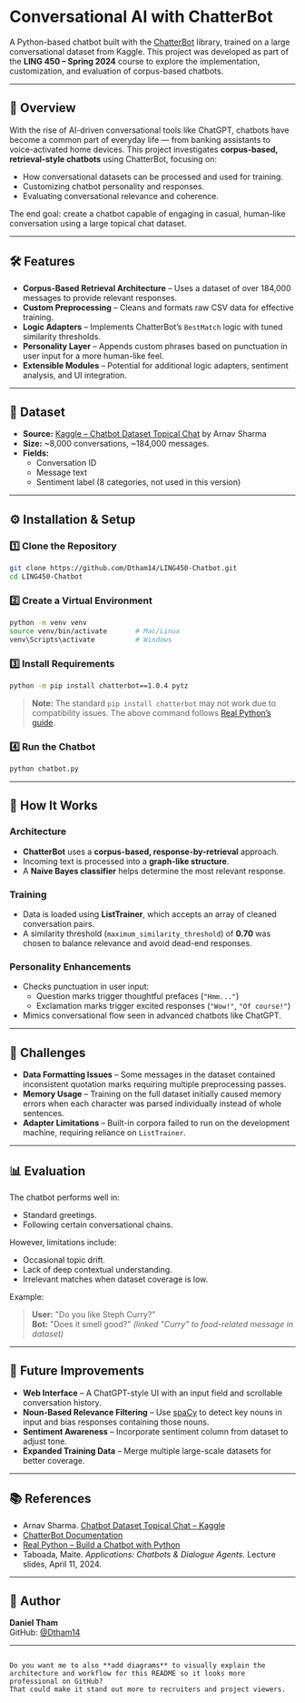 # Conversational AI with ChatterBot

A Python-based chatbot built with the [ChatterBot](https://chatterbot.readthedocs.io/en/stable/) library, trained on a large conversational dataset from Kaggle. This project was developed as part of the **LING 450 – Spring 2024** course to explore the implementation, customization, and evaluation of corpus-based chatbots.

---

## 📌 Overview

With the rise of AI-driven conversational tools like ChatGPT, chatbots have become a common part of everyday life — from banking assistants to voice-activated home devices. This project investigates **corpus-based, retrieval-style chatbots** using ChatterBot, focusing on:

- How conversational datasets can be processed and used for training.
- Customizing chatbot personality and responses.
- Evaluating conversational relevance and coherence.

The end goal: create a chatbot capable of engaging in casual, human-like conversation using a large topical chat dataset.

---

## 🛠 Features

- **Corpus-Based Retrieval Architecture** – Uses a dataset of over 184,000 messages to provide relevant responses.
- **Custom Preprocessing** – Cleans and formats raw CSV data for effective training.
- **Logic Adapters** – Implements ChatterBot’s `BestMatch` logic with tuned similarity thresholds.
- **Personality Layer** – Appends custom phrases based on punctuation in user input for a more human-like feel.
- **Extensible Modules** – Potential for additional logic adapters, sentiment analysis, and UI integration.

---

## 📂 Dataset

- **Source:** [Kaggle – Chatbot Dataset Topical Chat](https://www.kaggle.com/datasets/arnavsharmaas/chatbot-dataset-topical-chat) by Arnav Sharma  
- **Size:** ~8,000 conversations, ~184,000 messages.
- **Fields:**  
  - Conversation ID  
  - Message text  
  - Sentiment label (8 categories, not used in this version)

---

## ⚙️ Installation & Setup

### 1️⃣ Clone the Repository
```bash
git clone https://github.com/Dtham14/LING450-Chatbot.git
cd LING450-Chatbot
```

### 2️⃣ Create a Virtual Environment
```bash
python -m venv venv
source venv/bin/activate       # Mac/Linux
venv\Scripts\activate          # Windows
```

### 3️⃣ Install Requirements
```bash
python -m pip install chatterbot==1.0.4 pytz
```
> **Note:** The standard `pip install chatterbot` may not work due to compatibility issues. The above command follows [Real Python’s guide](https://realpython.com/build-a-chatbot-python-chatterbot/).

### 4️⃣ Run the Chatbot
```bash
python chatbot.py
```

---

## 🧠 How It Works

### **Architecture**
- **ChatterBot** uses a **corpus-based, response-by-retrieval** approach.
- Incoming text is processed into a **graph-like structure**.
- A **Naive Bayes classifier** helps determine the most relevant response.

### **Training**
- Data is loaded using **ListTrainer**, which accepts an array of cleaned conversation pairs.
- A similarity threshold (`maximum_similarity_threshold`) of **0.70** was chosen to balance relevance and avoid dead-end responses.

### **Personality Enhancements**
- Checks punctuation in user input:
  - Question marks trigger thoughtful prefaces (`"Hmm..."`)
  - Exclamation marks trigger excited responses (`"Wow!"`, `"Of course!"`)
- Mimics conversational flow seen in advanced chatbots like ChatGPT.

---

## 🚧 Challenges

- **Data Formatting Issues** – Some messages in the dataset contained inconsistent quotation marks requiring multiple preprocessing passes.
- **Memory Usage** – Training on the full dataset initially caused memory errors when each character was parsed individually instead of whole sentences.
- **Adapter Limitations** – Built-in corpora failed to run on the development machine, requiring reliance on `ListTrainer`.

---

## 📊 Evaluation

The chatbot performs well in:
- Standard greetings.
- Following certain conversational chains.

However, limitations include:
- Occasional topic drift.
- Lack of deep contextual understanding.
- Irrelevant matches when dataset coverage is low.

Example:
> **User:** "Do you like Steph Curry?"  
> **Bot:** "Does it smell good?" *(linked "Curry" to food-related message in dataset)*

---

## 🔮 Future Improvements

- **Web Interface** – A ChatGPT-style UI with an input field and scrollable conversation history.
- **Noun-Based Relevance Filtering** – Use [spaCy](https://spacy.io/) to detect key nouns in input and bias responses containing those nouns.
- **Sentiment Awareness** – Incorporate sentiment column from dataset to adjust tone.
- **Expanded Training Data** – Merge multiple large-scale datasets for better coverage.

---

## 📚 References

- Arnav Sharma. [Chatbot Dataset Topical Chat – Kaggle](https://www.kaggle.com/datasets/arnavsharmaas/chatbot-dataset-topical-chat)  
- [ChatterBot Documentation](https://chatterbot.readthedocs.io/en/stable/)  
- [Real Python – Build a Chatbot with Python](https://realpython.com/build-a-chatbot-python-chatterbot/)  
- Taboada, Maite. *Applications: Chatbots & Dialogue Agents.* Lecture slides, April 11, 2024.

---

## 👤 Author

**Daniel Tham**  
GitHub: [@Dtham14](https://github.com/Dtham14)

---
```  

Do you want me to also **add diagrams** to visually explain the architecture and workflow for this README so it looks more professional on GitHub?  
That could make it stand out more to recruiters and project viewers.
